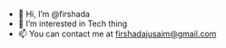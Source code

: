 - 👋 Hi, I’m @firshada
- 👀 I’m interested in Tech thing
- 📫 You can contact me at firshadajusaim@gmail.com


